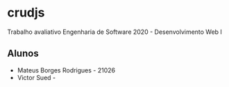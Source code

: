 # crudjs
Trabalho avaliativo Engenharia de Software 2020 - Desenvolvimento Web I

<h2><b>Alunos</b></h2>
<ul>
<li>Mateus Borges Rodrigues - 21026</li>
<li>Victor Sued -</li>
</ul>

